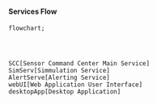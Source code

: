 
#### Services Flow

```mermaid
flowchart;




SCC[Sensor Command Center Main Service]
SimServ[Simmulation Service]
AlertServe[Alerting Service]
webUI[Web Application User Interface]
desktopApp[Desktop Application]


```